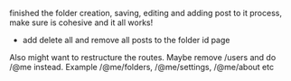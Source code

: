 finished the folder creation, saving, editing and adding post to it process, make sure is cohesive and it all works!

-  add delete all and remove all posts to the folder id page

Also might want to restructure the routes. Maybe remove /users and do /@me instead. Example /@me/folders, /@me/settings, /@me/about etc
